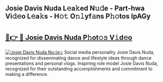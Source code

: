 ## Josie Davis Nuda L𝚎a𝚔ed N𝚞𝚍e - Part-hwa Vi𝚍𝚎o L𝚎a𝚔s - H𝚘𝚝 O𝚗𝚕yf𝚊ns P𝚑𝚘tos lpAGy

# <h2><a href="http://kf9a4x.oniu.top/?m=Josie+Davis+Nuda">🔗👉 🔴 Josie Davis Nuda P𝚑ot𝚘𝚜 V𝚒d𝚎o</a></h2>

[![Josie Davis Nuda Nu𝚍e𝚜](https://i.imgur.com/0qMVB7G.gif)](http://kf9a4x.oniu.top/?m=Josie+Davis+Nuda)
Social media personality Josie Davis Nuda, recognized for disseminating dance and lifestyle ideas through dance presentations and personal vlogs. Inspiring role model Josie Davis Nuda, recognized for their outstanding accomplishments and commitment to making a difference.  
